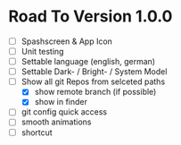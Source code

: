 # Road To Version 1.0.0

- [ ] Spashscreen & App Icon
- [ ] Unit testing
- [ ] Settable language (english, german)
- [ ] Settable Dark- / Bright- / System Model
- [ ] Show all git Repos from selceted paths
  - [x] show remote branch (if possible)
  - [x] show in finder
- [ ] git config quick access
- [ ] smooth animations
- [ ] shortcut
